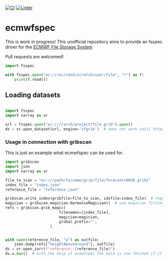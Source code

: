 [![CI](https://github.com/observingClouds/ecmwfspec/workflows/Tests/badge.svg?branch=main)](https://github.com/observingClouds/ecmwfspec/actions?query=workflow%3ATests)
[![Linter](https://github.com/observingClouds/ecmwfspec/workflows/Linter/badge.svg?branch=main)](https://github.com/observingClouds/ecmwfspec/actions?query=workflow%3ALinter)

# ecmwfspec

This is work in progress! This unofficial repository aims to provide an fsspec driver for the [ECMWF File Storage System](https://confluence.ecmwf.int/display/UDOC/ECFS+user+documentation)

Pull requests are welcomed!

```python
import fsspec

with fsspec.open("ec:///ec/res4/scratch/user/file", "r") as f:
    print(f.read())
```
## Loading datasets

```python

import fsspec
import xarray as xr

url = fsspec.open("ec:////arch/project/file.grib").open()
ds = xr.open_dataset(url, engine='cfgrib')  # does not work until https://github.com/ecmwf/cfgrib/issues/326 is solved
```


### Usage in connection with gribscan
This is just an example what ecmwfspec can be used for.

```python
import gribscan
import json
import xarray as xr

file_to_scan = "ec:///path/to/some/grib/file/forecast+0038.grib2"
index_file = "index.json"
reference_file = "reference.json"

gribscan.write_index(gribfile=file_to_scan, idxfile=index_file)  # required currently patch https://github.com/gribscan/gribscan/commit/7a5e595759f48e3118964091358f1b2e9eb32b37 to work with fsspec paths
magician = gribscan.magician.HarmonieMagician()  # use magician fitting the grib file
refs = gribscan.grib_magic(
                        filenames=[index_file],
                        magician=magician,
                        global_prefix="",
                    )


with open(reference_file, "w") as outfile:
    json.dump(refs["heightAboveGround"], outfile)
ds = xr.open_zarr(f"reference::{reference_file}")
ds.u.max()  # with the help of ecmwfspec the data is now fetched if it is not locally cached
```
